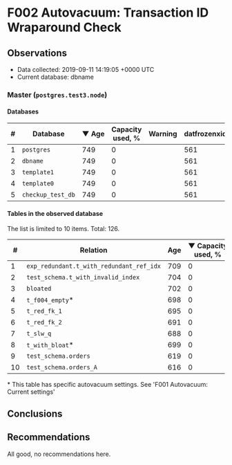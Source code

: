 # F002 Autovacuum: Transaction ID Wraparound Check #

## Observations ##
- Data collected: 2019-09-11 14:19:05 +0000 UTC
- Current database: dbname




### Master (`postgres.test3.node`) ###


#### Databases ####


| \# | Database | &#9660;&nbsp;Age | Capacity used, % | Warning | datfrozenxid |
|--|--------|-----|------------------|---------|--------------|
| 1 |`postgres`|749 |0 |  |561 |
| 2 |`dbname`|749 |0 |  |561 |
| 3 |`template1`|749 |0 |  |561 |
| 4 |`template0`|749 |0 |  |561 |
| 5 |`checkup_test_db`|749 |0 |  |561 |


#### Tables in the observed database ####
The list is limited to 10 items. Total: 126.

| \# | Relation | Age | &#9660;&nbsp;Capacity used, % | Warning |rel_relfrozenxid | toast_relfrozenxid |
|---|-------|-----|------------------|---------|-----------------|--------------------|
| 1 |`exp_redundant.t_with_redundant_ref_idx` |709 |0 |  |601 |0 |
| 2 |`test_schema.t_with_invalid_index` |704 |0 |  |606 |0 |
| 3 |`bloated` |702 |0 |  |608 |0 |
| 4 |`t_f004_empty`\* |698 |0 |  |612 |0 |
| 5 |`t_red_fk_1` |695 |0 |  |615 |0 |
| 6 |`t_red_fk_2` |691 |0 |  |619 |0 |
| 7 |`t_slw_q` |688 |0 |  |622 |0 |
| 8 |`t_with_bloat`\* |699 |0 |  |611 |0 |
| 9 |`test_schema.orders` |619 |0 |  |691 |0 |
| 10 |`test_schema.orders_A` |616 |0 |  |694 |0 |


\* This table has specific autovacuum settings. See 'F001 Autovacuum: Current settings'


## Conclusions ##
 


## Recommendations ##
  All good, no recommendations here.
 

